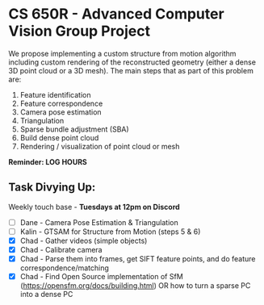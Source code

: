 # CS 650R - Advanced Computer Vision Group Project
We propose implementing a custom structure from motion algorithm including custom rendering of the reconstructed geometry (either a dense 3D point cloud or a 3D mesh). The main steps that as part of this problem are:
1. Feature identification
2. Feature correspondence
3. Camera pose estimation
4. Triangulation
5. Sparse bundle adjustment (SBA)
6. Build dense point cloud
7. Rendering / visualization of point cloud or mesh

**Reminder: LOG HOURS**

## Task Divying Up:

Weekly touch base - **Tuesdays at 12pm on Discord**

- [ ] Dane - Camera Pose Estimation & Triangulation
- [ ] Kalin - GTSAM for Structure from Motion (steps 5 & 6)
- [X] Chad - Gather videos (simple objects)
- [X] Chad - Calibrate camera
- [X] Chad - Parse them into frames, get SIFT feature points, and do feature correspondence/matching
- [X] Chad - Find Open Source implementation of SfM (https://opensfm.org/docs/building.html) OR how to turn a sparse PC into a dense PC
